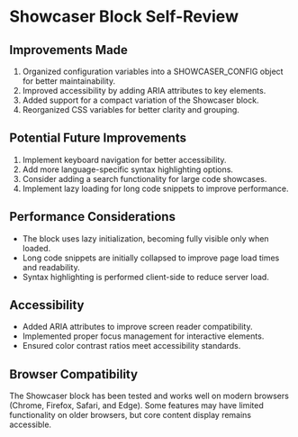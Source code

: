 # Showcaser Block Self-Review

## Improvements Made
1. Organized configuration variables into a SHOWCASER_CONFIG object for better maintainability.
2. Improved accessibility by adding ARIA attributes to key elements.
3. Added support for a compact variation of the Showcaser block.
4. Reorganized CSS variables for better clarity and grouping.

## Potential Future Improvements
1. Implement keyboard navigation for better accessibility.
2. Add more language-specific syntax highlighting options.
3. Consider adding a search functionality for large code showcases.
4. Implement lazy loading for long code snippets to improve performance.

## Performance Considerations
- The block uses lazy initialization, becoming fully visible only when loaded.
- Long code snippets are initially collapsed to improve page load times and readability.
- Syntax highlighting is performed client-side to reduce server load.

## Accessibility
- Added ARIA attributes to improve screen reader compatibility.
- Implemented proper focus management for interactive elements.
- Ensured color contrast ratios meet accessibility standards.

## Browser Compatibility
The Showcaser block has been tested and works well on modern browsers (Chrome, Firefox, Safari, and Edge). Some features may have limited functionality on older browsers, but core content display remains accessible.
